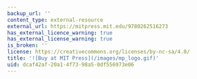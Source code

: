 ```yaml
---
backup_url: ''
content_type: external-resource
external_url: https://mitpress.mit.edu/9780262516273
has_external_licence_warning: true
has_external_license_warning: true
is_broken: ''
license: https://creativecommons.org/licenses/by-nc-sa/4.0/
title: '![Buy at MIT Press](/images/mp_logo.gif)'
uid: dcaf42af-20a1-4f73-98a5-0df556973e06
---
```


